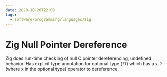 ```yaml
---
date: 2020-10-20T22:09
tags:
  - software/programming/languages/zig
---
```


# Zig Null Pointer Dereference

Zig does run-time checking of null C pointer dereferencing, undefined behavior.
Has explicit type annotation for optional type (`?T`) which has a `x.?`  (where
x in the optional type) operator to dereference.
